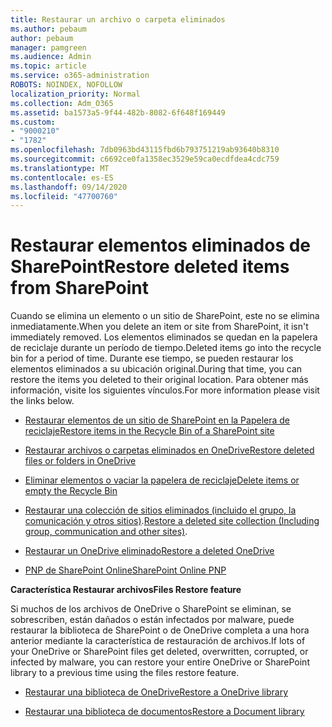 ```yaml
---
title: Restaurar un archivo o carpeta eliminados
ms.author: pebaum
author: pebaum
manager: pamgreen
ms.audience: Admin
ms.topic: article
ms.service: o365-administration
ROBOTS: NOINDEX, NOFOLLOW
localization_priority: Normal
ms.collection: Adm_O365
ms.assetid: ba1573a5-9f44-482b-8082-6f648f169449
ms.custom:
- "9000210"
- "1782"
ms.openlocfilehash: 7db0963bd43115fbd6b793751219ab93640b8310
ms.sourcegitcommit: c6692ce0fa1358ec3529e59ca0ecdfdea4cdc759
ms.translationtype: MT
ms.contentlocale: es-ES
ms.lasthandoff: 09/14/2020
ms.locfileid: "47700760"
---
```

# <a name="restore-deleted-items-from-sharepoint"></a><span data-ttu-id="c1a59-102">Restaurar elementos eliminados de SharePoint</span><span class="sxs-lookup"><span data-stu-id="c1a59-102">Restore deleted items from SharePoint</span></span>

<span data-ttu-id="c1a59-103">Cuando se elimina un elemento o un sitio de SharePoint, este no se elimina inmediatamente.</span><span class="sxs-lookup"><span data-stu-id="c1a59-103">When you delete an item or site from SharePoint, it isn't immediately removed.</span></span> <span data-ttu-id="c1a59-104">Los elementos eliminados se quedan en la papelera de reciclaje durante un período de tiempo.</span><span class="sxs-lookup"><span data-stu-id="c1a59-104">Deleted items go into the recycle bin for a period of time.</span></span> <span data-ttu-id="c1a59-105">Durante ese tiempo, se pueden restaurar los elementos eliminados a su ubicación original.</span><span class="sxs-lookup"><span data-stu-id="c1a59-105">During that time, you can restore the items you deleted to their original location.</span></span> <span data-ttu-id="c1a59-106">Para obtener más información, visite los siguientes vínculos.</span><span class="sxs-lookup"><span data-stu-id="c1a59-106">For more information please visit the links below.</span></span>

- [<span data-ttu-id="c1a59-107">Restaurar elementos de un sitio de SharePoint en la Papelera de reciclaje</span><span class="sxs-lookup"><span data-stu-id="c1a59-107">Restore items in the Recycle Bin of a SharePoint site</span></span>](https://support.office.com/article/restore-deleted-items-from-the-site-collection-recycle-bin-5fa924ee-16d7-487b-9a0a-021b9062d14b)

- [<span data-ttu-id="c1a59-108">Restaurar archivos o carpetas eliminados en OneDrive</span><span class="sxs-lookup"><span data-stu-id="c1a59-108">Restore deleted files or folders in OneDrive</span></span>](https://support.office.com/article/Restore-deleted-files-or-folders-in-OneDrive-949ada80-0026-4db3-a953-c99083e6a84f)

- [<span data-ttu-id="c1a59-109">Eliminar elementos o vaciar la papelera de reciclaje</span><span class="sxs-lookup"><span data-stu-id="c1a59-109">Delete items or empty the Recycle Bin</span></span>](https://support.office.com/article/delete-items-or-empty-the-recycle-bin-of-a-sharepoint-site-2e713599-d13e-40d6-96dc-66f0a366f74e#ID0EAADAAA=Online)

- <span data-ttu-id="c1a59-110">[Restaurar una colección de sitios eliminados (incluido el grupo, la comunicación y otros sitios)](https://docs.microsoft.com/sharepoint/restore-deleted-site-collection ).</span><span class="sxs-lookup"><span data-stu-id="c1a59-110">[Restore a deleted site collection (Including group, communication and other sites)](https://docs.microsoft.com/sharepoint/restore-deleted-site-collection ).</span></span>

- [<span data-ttu-id="c1a59-111">Restaurar un OneDrive eliminado</span><span class="sxs-lookup"><span data-stu-id="c1a59-111">Restore a deleted OneDrive</span></span>](https://docs.microsoft.com/onedrive/restore-deleted-onedrive)

- [<span data-ttu-id="c1a59-112">PNP de SharePoint Online</span><span class="sxs-lookup"><span data-stu-id="c1a59-112">SharePoint Online PNP</span></span>](https://docs.microsoft.com/powershell/sharepoint/sharepoint-pnp/sharepoint-pnp-cmdlets?view=sharepoint-ps)

<span data-ttu-id="c1a59-113">**Característica Restaurar archivos**</span><span class="sxs-lookup"><span data-stu-id="c1a59-113">**Files Restore feature**</span></span>

<span data-ttu-id="c1a59-114">Si muchos de los archivos de OneDrive o SharePoint se eliminan, se sobrescriben, están dañados o están infectados por malware, puede restaurar la biblioteca de SharePoint o de OneDrive completa a una hora anterior mediante la característica de restauración de archivos.</span><span class="sxs-lookup"><span data-stu-id="c1a59-114">If lots of your OneDrive or SharePoint files get deleted, overwritten, corrupted, or infected by malware, you can restore your entire OneDrive or SharePoint library to a previous time using the files restore feature.</span></span>

- [<span data-ttu-id="c1a59-115">Restaurar una biblioteca de OneDrive</span><span class="sxs-lookup"><span data-stu-id="c1a59-115">Restore a OneDrive library</span></span>](https://support.office.com/article/restore-your-onedrive-fa231298-759d-41cf-bcd0-25ac53eb8a150)

- [<span data-ttu-id="c1a59-116">Restaurar una biblioteca de documentos</span><span class="sxs-lookup"><span data-stu-id="c1a59-116">Restore a Document library</span></span>](https://support.office.com/article/restore-a-document-library-317791c3-8bd0-4dfd-8254-3ca90883d39a)
